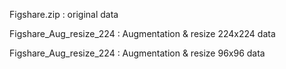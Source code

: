Figshare.zip : original data

Figshare_Aug_resize_224 : Augmentation & resize 224x224 data

Figshare_Aug_resize_224 : Augmentation & resize 96x96 data
